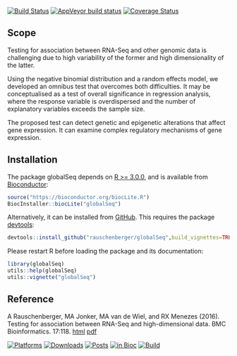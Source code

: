 
<!-- README.md is generated from README.Rmd. Please edit that file -->

[![Build
Status](https://travis-ci.org/rauschenberger/globalSeq.svg?branch=master)](https://travis-ci.org/rauschenberger/globalSeq)
[![AppVeyor build
status](https://ci.appveyor.com/api/projects/status/github/rauschenberger/globalSeq?svg=true)](https://ci.appveyor.com/project/rauschenberger/globalSeq)
[![Coverage
Status](https://codecov.io/github/rauschenberger/globalSeq/coverage.svg?branch=master)](https://codecov.io/github/rauschenberger/globalSeq?branch=master)

## Scope

Testing for association between RNA-Seq and other genomic data is
challenging due to high variability of the former and high
dimensionality of the latter.

Using the negative binomial distribution and a random effects model, we
developed an omnibus test that overcomes both difficulties. It may be
conceptualised as a test of overall significance in regression analysis,
where the response variable is overdispersed and the number of
explanatory variables exceeds the sample size.

The proposed test can detect genetic and epigenetic alterations that
affect gene expression. It can examine complex regulatory mechanisms of
gene expression.

## Installation

The package globalSeq depends on [R
\>= 3.0.0](https://cran.r-project.org/), and is available from
[Bioconductor](http://bioconductor.org/packages/globalSeq/):

``` r
source("https://bioconductor.org/biocLite.R")
BiocInstaller::biocLite("globalSeq")
```

Alternatively, it can be installed from
[GitHub](https://github.com/rauschenberger/globalSeq). This requires the
package
[devtools](https://CRAN.R-project.org/package=devtools):

``` r
devtools::install_github("rauschenberger/globalSeq",build_vignettes=TRUE)
```

Please restart R before loading the package and its documentation:

``` r
library(globalSeq)
utils::help(globalSeq)
utils::vignette("globalSeq")
```

## Reference

A Rauschenberger, MA Jonker, MA van de Wiel, and RX Menezes (2016).
Testing for association between RNA-Seq and high-dimensional data. BMC
Bioinformatics. 17:118.
[html](http://dx.doi.org/10.1186/s12859-016-0961-5)
[pdf](http://www.biomedcentral.com/content/pdf/s12859-016-0961-5.pdf)

[![Platforms](http://www.bioconductor.org/shields/availability/devel/globalSeq.svg)](http://bioconductor.org/packages/devel/bioc/html/globalSeq.html#archives)
[![Downloads](http://www.bioconductor.org/shields/downloads/globalSeq.svg)](http://bioconductor.org/packages/stats/bioc/globalSeq/)
[![Posts](http://www.bioconductor.org/shields/posts/globalSeq.svg)](https://support.bioconductor.org/t/globalseq/)
[![in
Bioc](http://www.bioconductor.org/shields/years-in-bioc/globalSeq.svg)](http://bioconductor.org/packages/devel/bioc/html/globalSeq.html#since)
[![Build](http://www.bioconductor.org/shields/build/devel/bioc/globalSeq.svg)](http://bioconductor.org/checkResults/devel/bioc-LATEST/globalSeq/)

